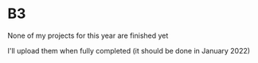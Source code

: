 # B3

None of my projects for this year are finished yet

I'll upload them when fully completed (it should be done in January 2022)
